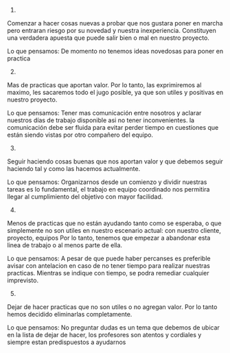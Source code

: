 1)
Comenzar a hacer cosas nuevas a probar que nos gustara poner en marcha pero entraran riesgo por su novedad y nuestra inexperiencia. Constituyen una verdadera apuesta que puede salir bien o mal en nuestro proyecto.

Lo que pensamos: De momento no tenemos ideas novedosas para poner en practica 

2)
Mas de practicas que aportan valor. Por lo tanto, las exprimiremos al maximo, les sacaremos todo el jugo posible, ya que son utiles y positivas en nuestro proyecto.

Lo que pensamos: Tener mas comunicación entre nosotros y aclarar nuestros días de trabajo disponible asi no tener inconvenientes. la comunicación debe ser fluida para evitar perder tiempo en cuestiones que están siendo vistas por otro compañero del equipo. 

3)
Seguir haciendo cosas buenas que nos aportan valor y que debemos seguir haciendo tal y como las hacemos actualmente.

Lo que pensamos: Organizarnos desde un comienzo y dividir nuestras tareas es lo fundamental, el trabajo en equipo coordinado nos permitira llegar al cumplimiento del objetivo con mayor facilidad.

4)
Menos de practicas que no están ayudando tanto como se esperaba, o que simplemente no son utiles en nuestro escenario actual: con nuestro cliente, proyecto, equipos Por lo tanto, tenemos que empezar a abandonar esta linea de trabajo o al menos parte de ella.

Lo que pensamos: A pesar de que puede haber percanses es preferible avisar con antelacion en caso de no tener tiempo para realizar nuestras practicas. Mientras se indique con tiempo, se podra remediar cualquier imprevisto. 



5)
Dejar de hacer practicas que no son utiles o no agregan valor. Por lo tanto hemos decidido eliminarlas completamente.

Lo que pensamos: No preguntar dudas es un tema que debemos de ubicar en la lista de dejar de hacer, los profesores son atentos y cordiales y siempre estan predispuestos a ayudarnos
